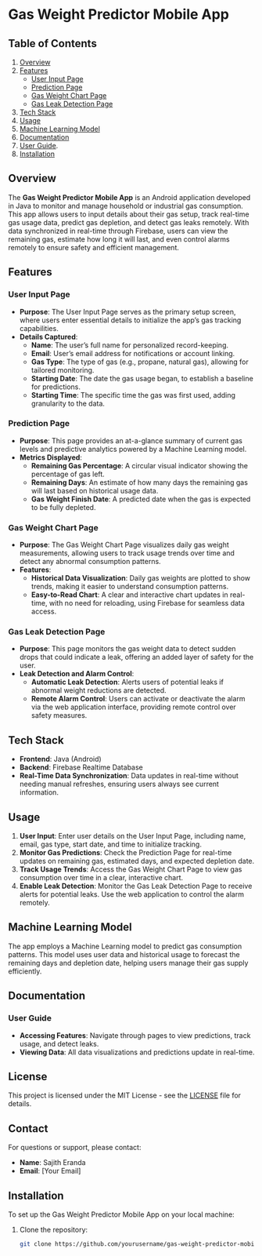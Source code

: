 # Gas Weight Predictor Mobile App

## Table of Contents

1. [Overview](#overview)
2. [Features](#features)
   - [User Input Page](#user-input-page)
   - [Prediction Page](#prediction-page)
   - [Gas Weight Chart Page](#gas-weight-chart-page)
   - [Gas Leak Detection Page](#gas-leak-detection-page)
3. [Tech Stack](#tech-stack)
4. [Usage](#usage)
5. [Machine Learning Model](#machine-learning-model)
6. [Documentation](#documentation)
7. [User Guide](#user-guide).
9. [Installation](#installation)

## Overview

The **Gas Weight Predictor Mobile App** is an Android application developed in Java to monitor and manage household or industrial gas consumption. This app allows users to input details about their gas setup, track real-time gas usage data, predict gas depletion, and detect gas leaks remotely. With data synchronized in real-time through Firebase, users can view the remaining gas, estimate how long it will last, and even control alarms remotely to ensure safety and efficient management.

## Features

### User Input Page
- **Purpose**: The User Input Page serves as the primary setup screen, where users enter essential details to initialize the app’s gas tracking capabilities.
- **Details Captured**:
  - **Name**: The user’s full name for personalized record-keeping.
  - **Email**: User’s email address for notifications or account linking.
  - **Gas Type**: The type of gas (e.g., propane, natural gas), allowing for tailored monitoring.
  - **Starting Date**: The date the gas usage began, to establish a baseline for predictions.
  - **Starting Time**: The specific time the gas was first used, adding granularity to the data.

### Prediction Page
- **Purpose**: This page provides an at-a-glance summary of current gas levels and predictive analytics powered by a Machine Learning model.
- **Metrics Displayed**:
  - **Remaining Gas Percentage**: A circular visual indicator showing the percentage of gas left.
  - **Remaining Days**: An estimate of how many days the remaining gas will last based on historical usage data.
  - **Gas Weight Finish Date**: A predicted date when the gas is expected to be fully depleted.

### Gas Weight Chart Page
- **Purpose**: The Gas Weight Chart Page visualizes daily gas weight measurements, allowing users to track usage trends over time and detect any abnormal consumption patterns.
- **Features**:
  - **Historical Data Visualization**: Daily gas weights are plotted to show trends, making it easier to understand consumption patterns.
  - **Easy-to-Read Chart**: A clear and interactive chart updates in real-time, with no need for reloading, using Firebase for seamless data access.

### Gas Leak Detection Page
- **Purpose**: This page monitors the gas weight data to detect sudden drops that could indicate a leak, offering an added layer of safety for the user.
- **Leak Detection and Alarm Control**:
  - **Automatic Leak Detection**: Alerts users of potential leaks if abnormal weight reductions are detected.
  - **Remote Alarm Control**: Users can activate or deactivate the alarm via the web application interface, providing remote control over safety measures.

## Tech Stack

- **Frontend**: Java (Android)
- **Backend**: Firebase Realtime Database
- **Real-Time Data Synchronization**: Data updates in real-time without needing manual refreshes, ensuring users always see current information.

## Usage

1. **User Input**: Enter user details on the User Input Page, including name, email, gas type, start date, and time to initialize tracking.
2. **Monitor Gas Predictions**: Check the Prediction Page for real-time updates on remaining gas, estimated days, and expected depletion date.
3. **Track Usage Trends**: Access the Gas Weight Chart Page to view gas consumption over time in a clear, interactive chart.
4. **Enable Leak Detection**: Monitor the Gas Leak Detection Page to receive alerts for potential leaks. Use the web application to control the alarm remotely.

## Machine Learning Model

The app employs a Machine Learning model to predict gas consumption patterns. This model uses user data and historical usage to forecast the remaining days and depletion date, helping users manage their gas supply efficiently.

## Documentation

### User Guide
- **Accessing Features**: Navigate through pages to view predictions, track usage, and detect leaks.
- **Viewing Data**: All data visualizations and predictions update in real-time.

## License

This project is licensed under the MIT License - see the [LICENSE](LICENSE) file for details.

## Contact

For questions or support, please contact:

- **Name**: Sajith Eranda
- **Email**: [Your Email]

## Installation

To set up the Gas Weight Predictor Mobile App on your local machine:

1. Clone the repository:
   ```bash
   git clone https://github.com/yourusername/gas-weight-predictor-mobile-app.git

